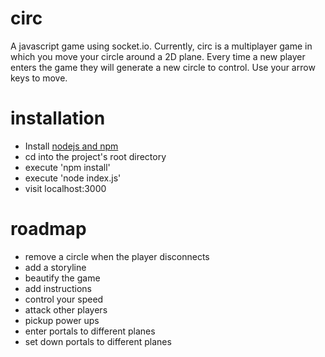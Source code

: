 # circ
A javascript game using socket.io. Currently, circ is a multiplayer game in which you move your circle around a 2D plane. Every time a new player enters the game they will generate a new circle to control. Use your arrow keys to move.

# installation
- Install [nodejs and npm](https://docs.npmjs.com/getting-started/installing-node)
- cd into the project's root directory
- execute 'npm install'
- execute 'node index.js'
- visit localhost:3000

# roadmap
- remove a circle when the player disconnects
- add a storyline
- beautify the game
- add instructions
- control your speed
- attack other players
- pickup power ups
- enter portals to different planes
- set down portals to different planes